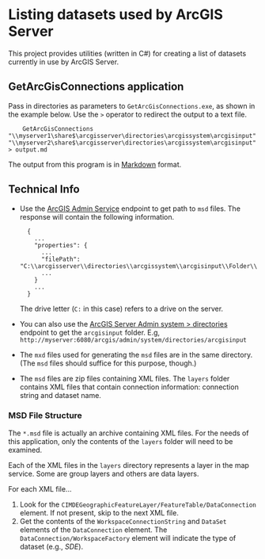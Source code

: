 Listing datasets used by ArcGIS Server
======================================

This project provides utilities (written in C#) for creating a list of datasets currently in use by ArcGIS Server.

GetArcGisConnections application
--------------------------------

Pass in directories as parameters to `GetArcGisConnections.exe`, as shown in the example below. Use the `>` operator to redirect the output to a text file.

        GetArcGisConnections "\\myserver1\share$\arcgisserver\directories\arcgissystem\arcgisinput" "\\myserver2\share$\arcgisserver\directories\arcgissystem\arcgisinput" > output.md

The output from this program is in [Markdown] format.


Technical Info
--------------

* Use the [ArcGIS Admin Service] endpoint to get path to `msd` files. The response will contain the following information.

        {
          ...
          "properties": {
            ...
            "filePath": "C:\\arcgisserver\\directories\\arcgissystem\\arcgisinput\\Folder\\ServiceName.MapServer\\extracted\\v101\\ServiceName.msd",
            ...
          }
          ...
        }
    
    The drive letter (`C:` in this case) refers to a drive on the server.

* You can also use the [ArcGIS Server Admin system > directories] endpoint to get the `arcgisinput` folder. E.g, `http://myserver:6080/arcgis/admin/system/directories/arcgisinput`
 
* The `mxd` files used for generating the `msd` files are in the same directory. (The `msd` files should suffice for this purpose, though.)

* The `msd` files are zip files containing XML files. The `layers` folder contains XML files that contain connection information: connection string and dataset name.

### MSD File Structure ###

The `*.msd` file is actually an archive containing XML files. For the needs of this application, only the contents of the `layers` folder will need to be examined.

Each of the XML files in the `layers` directory represents a layer in the map service. Some are group layers and others are data layers. 

For each XML file...

1. Look for the `CIMDEGeographicFeatureLayer/FeatureTable/DataConnection` element. If not present, skip to the next XML file. 
2. Get the contents of the `WorkspaceConnectionString` and `DataSet` elements of the `DataConnection` element. The `DataConnection/WorkspaceFactory` element will indicate the type of dataset (e.g., *SDE*). 


[ArcGIS Admin Service]:http://resources.arcgis.com/en/help/arcgis-rest-api/index.html#/Service/02r300000200000000/
[ArcGIS Server Admin system > directories]:http://resources.arcgis.com/en/help/arcgis-rest-api/index.html#/Server_Directory/02r3000001q2000000/
[Markdown]:http://commonmark.org/